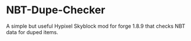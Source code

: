 # NBT-Dupe-Checker
A simple but useful Hypixel Skyblock mod for forge 1.8.9 that checks NBT data for duped items.
